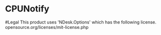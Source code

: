 # CPUNotify

#Legal
This product uses 'NDesk.Options' which has the following license.
opensource.org/licenses/mit-license.php
